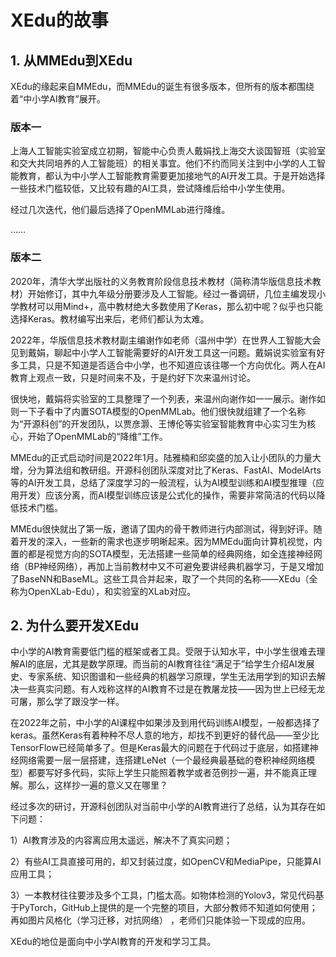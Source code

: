 # XEdu的故事

## 1. 从MMEdu到XEdu

XEdu的缘起来自MMEdu，而MMEdu的诞生有很多版本，但所有的版本都围绕着“中小学AI教育”展开。

### 版本一

上海人工智能实验室成立初期，智能中心负责人戴娟找上海交大谈国智班（实验室和交大共同培养的人工智能班）的相关事宜。他们不约而同关注到中小学的人工智能教育，都认为中小学人工智能教育需要更加接地气的AI开发工具。于是开始选择一些技术门槛较低，又比较有趣的AI工具，尝试降维后给中小学生使用。

经过几次迭代，他们最后选择了OpenMMLab进行降维。

……

### 版本二

2020年，清华大学出版社的义务教育阶段信息技术教材（简称清华版信息技术教材）开始修订，其中九年级分册要涉及人工智能。经过一番调研，几位主编发现小学教材可以用Mind+，高中教材绝大多数使用了Keras，那么初中呢？似乎也只能选择Keras。教材编写出来后，老师们都认为太难。

2022年，华版信息技术教材副主编谢作如老师（温州中学）在世界人工智能大会见到戴娟，聊起中小学人工智能需要好的AI开发工具这一问题。戴娟说实验室有好多工具，只是不知道是否适合中小学，也不知道应该往哪一个方向优化。两人在AI教育上观点一致，只是时间来不及，于是约好下次来温州讨论。

很快地，戴娟将实验室的工具整理了一个列表，来温州向谢作如一一展示。谢作如则一下子看中了内置SOTA模型的OpenMMLab。他们很快就组建了一个名称为“开源科创”的开发团队，以贾彦灏、王博伦等实验室智能教育中心实习生为核心，开始了OpenMMLab的“降维”工作。

MMEdu的正式启动时间是2022年1月。陆雅楠和邱奕盛的加入让小团队的力量大增，分为算法组和教研组。开源科创团队深度对比了Keras、FastAI、ModelArts等的AI开发工具，总结了深度学习的一般流程，认为AI模型训练和AI模型推理（应用开发）应该分离，而AI模型训练应该是公式化的操作，需要非常简洁的代码以降低技术门槛。

MMEdu很快就出了第一版，邀请了国内的骨干教师进行内部测试，得到好评。随着开发的深入，一些新的需求也逐步明晰起来。因为MMEdu面向计算机视觉，内置的都是视觉方向的SOTA模型，无法搭建一些简单的经典网络，如全连接神经网络（BP神经网络），再加上当前教材中又不可避免要讲经典机器学习，于是又增加了BaseNN和BaseML。这些工具合并起来，取了一个共同的名称——XEdu（全称为OpenXLab-Edu），和实验室的XLab对应。

## 2. 为什么要开发XEdu

中小学的AI教育需要低门槛的框架或者工具。受限于认知水平，中小学生很难去理解AI的底层，尤其是数学原理。而当前的AI教育往往“满足于”给学生介绍AI发展史、专家系统、知识图谱和一些经典的机器学习原理，学生无法用学到的知识去解决一些真实问题。有人戏称这样的AI教育不过是在教屠龙技——因为世上已经无龙可屠，那么学了跟没学一样。

在2022年之前，中小学的AI课程中如果涉及到用代码训练AI模型，一般都选择了keras。虽然Keras有着种种不尽人意的地方，却找不到更好的替代品——至少比TensorFlow已经简单多了。但是Keras最大的问题在于代码过于底层，如搭建神经网络需要一层一层搭建，连搭建LeNet（一个最经典最基础的卷积神经网络模型）都要写好多代码，实际上学生只能照着教学或者范例抄一遍，并不能真正理解。那么，这样抄一遍的意义又在哪里？

经过多次的研讨，开源科创团队对当前中小学的AI教育进行了总结，认为其存在如下问题：

1）AI教育涉及的内容离应用太遥远，解决不了真实问题；

2）有些AI工具直接可用的，却又封装过度，如OpenCV和MediaPipe，只能算AI应用工具； 

3）一本教材往往要涉及多个工具，门槛太高。如物体检测的Yolov3，常见代码基于PyTorch，GitHub上提供的是一个完整的项目，大部分教师不知道如何使用；再如图片风格化（学习迁移，对抗网络） ，老师们只能体验一下现成的应用。

XEdu的地位是面向中小学AI教育的开发和学习工具。
